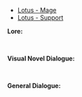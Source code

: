 - [Lotus - Mage](/pawnsDesigned/Lotus/LotusMage/)
- [Lotus - Support](/pawnsDesigned/Lotus/LotusSupport/)

**Lore:**

<br>

**Visual Novel Dialogue:**

<br>

**General Dialogue:**

<br>

